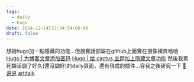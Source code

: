 ```yaml
---
tags:
  - daily
  - hugo
date: 2024-12-14T22:34:54+08:00
draft: false
---
```

想給hugo加一點隱藏的功能...但說實話部屬在github上面實在很像裸奔哈哈
[Hugo | 为博客文章添加密码](https://blog.tantalum.life/posts/encrypted-blog-posts/)
[Hugo | 给 cactus 主题加上隐藏文章功能](https://mantyke.icu/posts/2024/hidden-posts/)
然後我累死類活調了好久(還沒調好)的daily頁面，還有現成的插件...容我之後研究一下
[ 💬 说说](https://www.lvbibir.cn/talk/)
[artitalk](https://artitalk.js.org/)